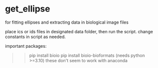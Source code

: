 # get_ellipse
for fitting ellipses and extracting data in biological image files

place ics or ids files in designated data folder, then run the script.
change constants in script as needed.

important packages:
>>pip install bioio
>>pip install bioio-bioformats
(needs python >=3.10)
these don't seem to work with anaconda
